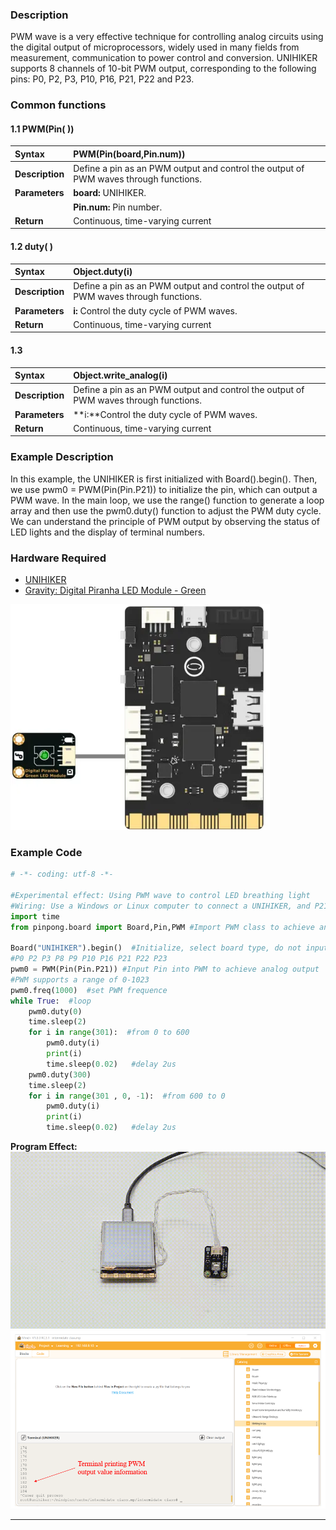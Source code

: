 ### **Description**
PWM wave is a very effective technique for controlling analog circuits using the digital output of microprocessors, widely used in many fields from measurement, communication to power control and conversion. UNIHIKER supports 8 channels of 10-bit PWM output, corresponding to the following pins: P0, P2, P3, P10, P16, P21, P22 and P23.
### **Common functions**  


#### 1.1 PWM(Pin( ))
| **Syntax**          | **PWM(Pin(board,Pin.num))**         |  
| :--------------     | :--------------------      |
| **Description**     | Define a pin as an PWM output and control the output of PWM waves through functions.       |  
| **Parameters**      | **board:** UNIHIKER.  |
|                     | **Pin.num:** Pin number. |
| **Return**          | Continuous, time-varying current    |  


#### 1.2 duty( )
| **Syntax**          | **Object.duty(i)**         |  
| :--------------     | :--------------------      |
| **Description**     | Define a pin as an PWM output and control the output of PWM waves through functions.       |  
| **Parameters**      | **i:** Control the duty cycle of PWM waves.                |  
| **Return**          | Continuous, time-varying current    |  


#### 1.3 
| **Syntax**          | **Object.write_analog(i)**         |  
| :--------------     | :--------------------      |
| **Description**     | Define a pin as an PWM output and control the output of PWM waves through functions.       |  
| **Parameters**      | **i:**Control the duty cycle of PWM waves.                |  
| **Return**          | Continuous, time-varying current    |  


### **Example Description**
In this example, the UNIHIKER is first initialized with Board().begin(). Then, we use pwm0 = PWM(Pin(Pin.P21)) to initialize the pin, which can output a PWM wave. In the main loop, we use the range() function to generate a loop array and then use the pwm0.duty() function to adjust the PWM duty cycle. We can understand the principle of PWM output by observing the status of LED lights and the display of terminal numbers.  

### **Hardware Required**

- [UNIHIKER](https://www.dfrobot.com/product-2691.html)
- [Gravity: Digital Piranha LED Module - Green](https://www.dfrobot.com/product-632.html)

![](img/4_Analog_Output_PWM_/1720060887828-8dcafd88-7ad5-4094-a1e1-121ec785611e.png)
### **Example Code**
```python
# -*- coding: utf-8 -*-

#Experimental effect: Using PWM wave to control LED breathing light
#Wiring: Use a Windows or Linux computer to connect a UNIHIKER, and P21 to connect an LED light module
import time
from pinpong.board import Board,Pin,PWM #Import PWM class to achieve analog output

Board("UNIHIKER").begin()  #Initialize, select board type, do not input board type for automatic recognition
#P0 P2 P3 P8 P9 P10 P16 P21 P22 P23
pwm0 = PWM(Pin(Pin.P21)) #Input Pin into PWM to achieve analog output
#PWM supports a range of 0-1023
pwm0.freq(1000)  #set PWM frequence 
while True:  #loop
    pwm0.duty(0)
    time.sleep(2)
    for i in range(301):  #from 0 to 600
        pwm0.duty(i) 
        print(i) 
        time.sleep(0.02)   #delay 2us
    pwm0.duty(300) 
    time.sleep(2)    
    for i in range(301 , 0, -1):  #from 600 to 0
        pwm0.duty(i)  
        print(i)
        time.sleep(0.02)   #delay 2us 
```
**Program Effect:**
![](img/4_Analog_Output_PWM_/1721281972007-59254163-2790-4cc2-bcaf-d81a791a4d8a.gif)
![image.png](img/4_Analog_Output_PWM_/1722838066405-959c8cb5-e1f7-4ae4-ac49-bac81c3d7a95.png)


---
